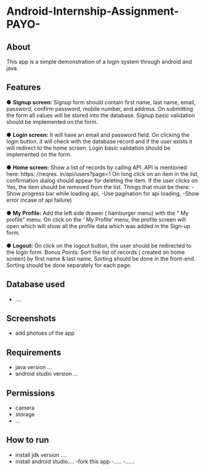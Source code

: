 # Android-Internship-Assignment-PAYO-
## About
This app is a simple demonstration of a login system through android and java.
## Features
● **Signup screen:** Signup form should contain first name, last name, email, password, confirm password, mobile number, and address. On submitting the form all values will be stored into the database. Signup basic validation should be implemented on the form. <br/><br/>
● **Login screen:** It will have an email and password field. On clicking the login button, it will check with the database record and if the user exists it will redirect to the home screen. Login basic validation should be implemented on the form. <br/><br/>
● **Home screen:** Show a list of records by calling API. API is mentioned here: https: //reqres. in/api/users?page=1 On long click on an item in the list, confirmation dialog should appear for deleting the item. If the user clicks on Yes, the item should be removed from the list. Things that must be there: -Show progress bar while loading api, -Use pagination for api loading, -Show error incase of api failure)<br/><br/>
● **My Profile:** Add the left side drawer ( hamburger menu) with the " My profile" menu. On click on the ‘ My Profile’ menu, the profile screen will open which will show all the profile data which was added in the Sign-up form.<br/><br/>
● **Logout:** On click on the logout button, the user should be redirected to the login form. Bonus Points: Sort the list of records ( created on home screen) by first name &amp; last name. Sorting should be done in the front-end. Sorting should be done separately for each page.<br/>

## Database used 
- ....
## Screenshots
- add photoes of the app

## Requirements
- java version ... 
- android studio version ...

## Permissions 
- camera
- storage
- ...
## How to run 
- install jdk version ....
- install android studio....
-fork this app
-.....
-......

